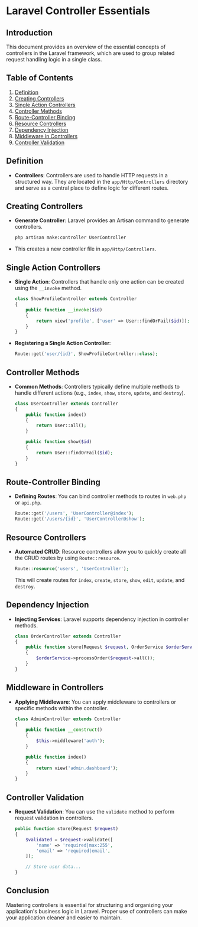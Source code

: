 # Laravel Controller Essentials

## Introduction
This document provides an overview of the essential concepts of controllers in the Laravel framework, which are used to group related request handling logic in a single class.

## Table of Contents
1. [Definition](#definition)
2. [Creating Controllers](#creating-controllers)
3. [Single Action Controllers](#single-action-controllers)
4. [Controller Methods](#controller-methods)
5. [Route-Controller Binding](#route-controller-binding)
6. [Resource Controllers](#resource-controllers)
7. [Dependency Injection](#dependency-injection)
8. [Middleware in Controllers](#middleware-in-controllers)
9. [Controller Validation](#controller-validation)

## Definition
- **Controllers**: Controllers are used to handle HTTP requests in a structured way. They are located in the `app/Http/Controllers` directory and serve as a central place to define logic for different routes.

## Creating Controllers
- **Generate Controller**: Laravel provides an Artisan command to generate controllers.
    ```bash
    php artisan make:controller UserController
    ```
- This creates a new controller file in `app/Http/Controllers`.

## Single Action Controllers
- **Single Action**: Controllers that handle only one action can be created using the `__invoke` method.
    ```php
    class ShowProfileController extends Controller
    {
        public function __invoke($id)
        {
            return view('profile', ['user' => User::findOrFail($id)]);
        }
    }
    ```
- **Registering a Single Action Controller**:
    ```php
    Route::get('user/{id}', ShowProfileController::class);
    ```

## Controller Methods
- **Common Methods**: Controllers typically define multiple methods to handle different actions (e.g., `index`, `show`, `store`, `update`, and `destroy`).
    ```php
    class UserController extends Controller
    {
        public function index()
        {
            return User::all();
        }

        public function show($id)
        {
            return User::findOrFail($id);
        }
    }
    ```

## Route-Controller Binding
- **Defining Routes**: You can bind controller methods to routes in `web.php` or `api.php`.
    ```php
    Route::get('/users', 'UserController@index');
    Route::get('/users/{id}', 'UserController@show');
    ```

## Resource Controllers
- **Automated CRUD**: Resource controllers allow you to quickly create all the CRUD routes by using `Route::resource`.
    ```php
    Route::resource('users', 'UserController');
    ```
    This will create routes for `index`, `create`, `store`, `show`, `edit`, `update`, and `destroy`.

## Dependency Injection
- **Injecting Services**: Laravel supports dependency injection in controller methods.
    ```php
    class OrderController extends Controller
    {
        public function store(Request $request, OrderService $orderService)
        {
            $orderService->processOrder($request->all());
        }
    }
    ```

## Middleware in Controllers
- **Applying Middleware**: You can apply middleware to controllers or specific methods within the controller.
    ```php
    class AdminController extends Controller
    {
        public function __construct()
        {
            $this->middleware('auth');
        }

        public function index()
        {
            return view('admin.dashboard');
        }
    }
    ```

## Controller Validation
- **Request Validation**: You can use the `validate` method to perform request validation in controllers.
    ```php
    public function store(Request $request)
    {
        $validated = $request->validate([
            'name' => 'required|max:255',
            'email' => 'required|email',
        ]);

        // Store user data...
    }
    ```

## Conclusion
Mastering controllers is essential for structuring and organizing your application's business logic in Laravel. Proper use of controllers can make your application cleaner and easier to maintain.
